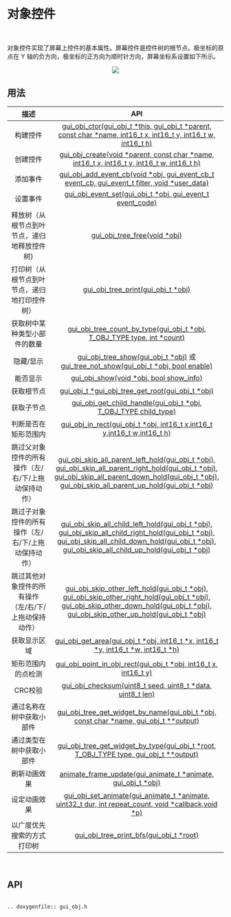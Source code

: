# 对象控件

<br>

对象控件实现了屏幕上控件的基本属性。屏幕控件是控件树的根节点。极坐标的原点在 Y 轴的负方向，极坐标的正方向为顺时针方向，屏幕坐标系设置如下所示。
<br>

<center><img src="https://foruda.gitee.com/images/1718762967150637512/872c46fa_13408154.png" /></center>

## 用法

|描述    |API       |
|:-------:|:-------:|
|构建控件    |[gui_obj_ctor(gui_obj_t *this, gui_obj_t *parent, const char *name, int16_t x, int16_t y, int16_t w, int16_t h)](#api)       |
|创建控件    |[gui_obj_create(void *parent, const char *name, int16_t x, int16_t y, int16_t w, int16_t h)](#api)       |
|添加事件    |[gui_obj_add_event_cb(void *obj, gui_event_cb_t event_cb, gui_event_t filter, void *user_data)](#api)       |
|设置事件    |[gui_obj_event_set(gui_obj_t *obj, gui_event_t event_code)](#api)      |
|释放树（从根节点到叶节点，递归地释放控件树)    |[gui_obj_tree_free(void *obj)](#api)       |
|打印树（从根节点到叶节点，递归地打印控件树）   |[gui_obj_tree_print(gui_obj_t *obj)](#api)       |
|获取树中某种类型小部件的数量   |[gui_obj_tree_count_by_type(gui_obj_t *obj, T_OBJ_TYPE type, int *count)](#api)       |
|隐藏/显示   |[gui_obj_tree_show(gui_obj_t *obj)](#api) 或 [gui_tree_not_show(gui_obj_t *obj, bool enable)](#api)       |
|能否显示    |[gui_obj_show(void *obj, bool show_info)](#api)       |
|获取根节点    |[gui_obj_t *gui_obj_tree_get_root(gui_obj_t *obj)](#api)       |
|获取子节点    |[gui_obj_get_child_handle(gui_obj_t *obj, T_OBJ_TYPE child_type)](#api)       |
|判断是否在矩形范围内    |[gui_obj_in_rect(gui_obj_t *obj, int16_t x,int16_t y,int16_t w,int16_t h)](#api)       |
|跳过父对象控件的所有操作（左/右/下/上拖动保持动作）    |[gui_obj_skip_all_parent_left_hold(gui_obj_t *obj)](#api),<br/>[gui_obj_skip_all_parent_right_hold(gui_obj_t *obj)](#api),<br/>[gui_obj_skip_all_parent_down_hold(gui_obj_t *obj)](#api),<br/>[gui_obj_skip_all_parent_up_hold(gui_obj_t *obj)](#api)       |
|跳过子对象控件的所有操作（左/右/下/上拖动保持动作）    |[gui_obj_skip_all_child_left_hold(gui_obj_t *obj)](#api),<br/>[gui_obj_skip_all_child_right_hold(gui_obj_t *obj)](#api),<br/>[gui_obj_skip_all_child_down_hold(gui_obj_t *obj)](#api),<br/>[gui_obj_skip_all_child_up_hold(gui_obj_t *obj)](#api)       |
|跳过其他对象控件的所有操作（左/右/下/上拖动保持动作）    |[gui_obj_skip_other_left_hold(gui_obj_t *obj)](#api),<br/>[gui_obj_skip_other_right_hold(gui_obj_t *obj)](#api),<br/>[gui_obj_skip_other_down_hold(gui_obj_t *obj)](#api),<br/>[gui_obj_skip_other_up_hold(gui_obj_t *obj)](#api)       |
|获取显示区域    |[gui_obj_get_area(gui_obj_t *obj, int16_t *x, int16_t *y, int16_t *w, int16_t *h)](#api)       |
|矩形范围内的点检测    |[gui_obj_point_in_obj_rect(gui_obj_t *obj, int16_t x, int16_t y)](#api)       |
|CRC校验    |[gui_obj_checksum(uint8_t seed, uint8_t *data, uint8_t len)](#api)       |
|通过名称在树中获取小部件    |[gui_obj_tree_get_widget_by_name(gui_obj_t *obj, const char *name, gui_obj_t **output)](#api)       |
|通过类型在树中获取小部件    |[gui_obj_tree_get_widget_by_type(gui_obj_t *root, T_OBJ_TYPE type, gui_obj_t **output)](#api)       |
|刷新动画效果    |[animate_frame_update(gui_animate_t *animate, gui_obj_t *obj)](#api)       |
|设定动画效果    |[gui_obj_set_animate(gui_animate_t *animate, uint32_t dur, int repeat_count, void *callback,void *p)](#api)       |
|以广度优先搜索的方式打印树    |[gui_obj_tree_print_bfs(gui_obj_t *root)](#api)       |

<br>

<span id="api">

## API

</span>

```eval_rst

.. doxygenfile:: gui_obj.h

```
